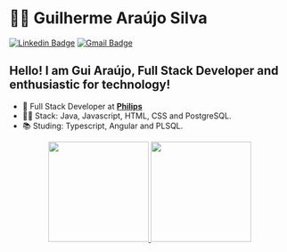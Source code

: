 # :man_technologist: Guilherme Araújo Silva

[![Linkedin Badge](https://img.shields.io/badge/-LinkedIn-blue?style=for-the-badge&logo=Linkedin&logoColor=white&link=https://www.linkedin.com/in/guilherme-araújo-silva-7906b380/)](https://www.linkedin.com/in/guilherme-araújo-silva-7906b380/)
[![Gmail Badge](https://img.shields.io/badge/-Gmail-c14438?style=for-the-badge&logo=Gmail&logoColor=white&link=mailto:gui.araujo1902@gmail.com)](mailto:gui.araujo1902@gmail.com)

## Hello! I am Gui Araújo, Full Stack Developer and enthusiastic for technology!

- :blue_heart: Full Stack Developer at [**Philips**](https://www.linkedin.com/company/philips/mycompany/verification/)
- :office_worker: Stack: Java, Javascript, HTML, CSS and PostgreSQL.
- :books: Studing: Typescript, Angular and PLSQL.

<div align="center">
  <a href="https://github.com/guilhermearaujo1902">
  <img height="180em" src="https://github-readme-stats.vercel.app/api?username=guilhermearaujo1902&show_icons=true&theme=dracula&include_all_commits=true&count_private=true"/>
  <img height="180em" src="https://github-readme-stats.vercel.app/api/top-langs/?username=guilhermearaujo1902&layout=compact&langs_count=7&theme=dracula"/>
</div>
